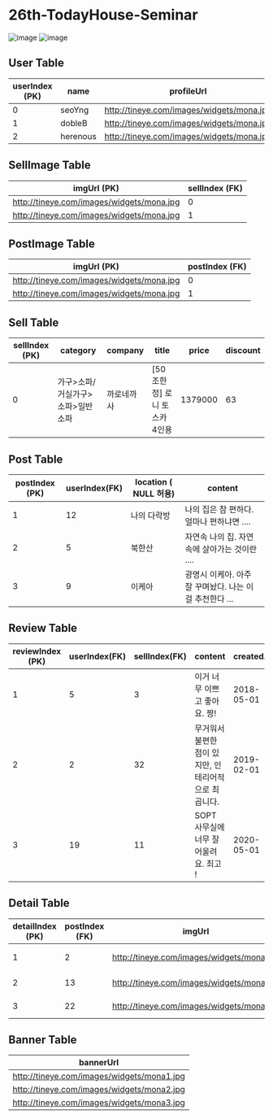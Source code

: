 # 26th-TodayHouse-Seminar

![image](https://user-images.githubusercontent.com/37873745/83325452-4b9c6400-a2a7-11ea-8128-2d8bc5e51df0.png)
![image](https://user-images.githubusercontent.com/22907830/83326061-ff075780-a2ab-11ea-89eb-57be72cdf90e.png)
## User Table

| userIndex (PK) | name | profileUrl |
|------|---|---|
|0|seoYng|http://tineye.com/images/widgets/mona.jpg|
|1|dobleB|http://tineye.com/images/widgets/mona.jpg|
|2|herenous|http://tineye.com/images/widgets/mona.jpg|


## SellImage Table

| imgUrl (PK) | sellIndex (FK) |
|------|---|
|http://tineye.com/images/widgets/mona.jpg|0|
|http://tineye.com/images/widgets/mona.jpg|1|



## PostImage Table

| imgUrl (PK) | postIndex (FK) |
|------|---|
|http://tineye.com/images/widgets/mona.jpg|0|
|http://tineye.com/images/widgets/mona.jpg|1|


## Sell Table

| sellIndex (PK) | category | company | title | price | discount | 
|------|---|------|---|------|---|
|0|가구>소파/거실가구>소파>일반소파|까로네까사|[50조한정] 로니 토스카 4인용 |1379000|63|


## Post Table

| postIndex (PK) | userIndex(FK) | location ( NULL 허용) | content |
| ---- | ---- | ---- | --- |
|1|12|나의 다락방| 나의 집은 참 편하다. 얼마나 편하냐면 .... | 
|2|5|북한산| 자연속 나의 집. 자연 속에 살아가는 것이란 .... | 
|3|9|이케아| 광명시 이케아. 아주 잘 꾸며놨다. 나는 이걸 추천한다 ...| 


## Review Table

| reviewIndex (PK) | userIndex(FK) | sellIndex(FK) | content | createdAt | imgUrl |
| --- | --- | --- | --- | --- | --- |
|1|5|3|이거 너무 이쁘고 좋아요. 짱!|2018-05-01| http://tineye.com/images/widgets/mona.jpg |
|2|2|32|무거워서 불편한 점이 있지만, 인테리어적으로 최곱니다.|2019-02-01| http://tineye.com/images/widgets/mona.jpg |
|3|19|11|SOPT 사무실에 너무 잘어울려요. 최고 !|2020-05-01| http://tineye.com/images/widgets/mona.jpg |


## Detail Table

| detailIndex (PK) | postIndex (FK) | imgUrl |  company | price | content |
| --- | --- | --- | --- | --- | --- |
|1|2|http://tineye.com/images/widgets/mona.jpg|BB company|56000|산 속 의자|
|2|13|http://tineye.com/images/widgets/mona.jpg|SOPT company|99000|Virtual Desk|
|3|22|http://tineye.com/images/widgets/mona.jpg|IKEA|23000|IKEA Light|

## Banner Table
| bannerUrl |
| --- |
| http://tineye.com/images/widgets/mona1.jpg |
| http://tineye.com/images/widgets/mona2.jpg |
| http://tineye.com/images/widgets/mona3.jpg |


